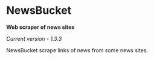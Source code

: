 # NewsBucket
**Web scraper of news sites**

*Current version - 1.3.3*

NewsBucket scrape links of news from some news sites.